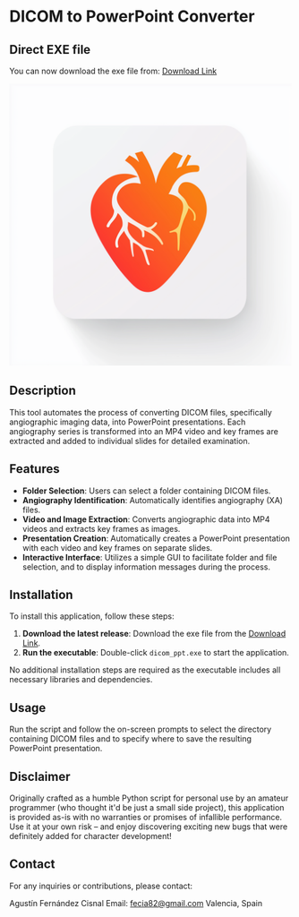 # DICOM to PowerPoint Converter

## Direct EXE file

You can now download the exe file from: [Download Link](https://drive.google.com/file/d/1RZFG-bXhEhm0dGNJKQLhcBUASILh0fjW/view?usp=sharing)

![plot](https://github.com/fecia82/DICOM_ppt/blob/main/splash_image.png)


## Description
This tool automates the process of converting DICOM files, specifically angiographic imaging data, into PowerPoint presentations. Each angiography series is transformed into an MP4 video and key frames are extracted and added to individual slides for detailed examination.

## Features
- **Folder Selection**: Users can select a folder containing DICOM files.
- **Angiography Identification**: Automatically identifies angiography (XA) files.
- **Video and Image Extraction**: Converts angiographic data into MP4 videos and extracts key frames as images.
- **Presentation Creation**: Automatically creates a PowerPoint presentation with each video and key frames on separate slides.
- **Interactive Interface**: Utilizes a simple GUI to facilitate folder and file selection, and to display information messages during the process.

## Installation
To install this application, follow these steps:
1. **Download the latest release**: Download the exe file from the [Download Link](https://drive.google.com/file/d/1RZFG-bXhEhm0dGNJKQLhcBUASILh0fjW/view?usp=sharing).
2. **Run the executable**: Double-click `dicom_ppt.exe` to start the application. 

No additional installation steps are required as the executable includes all necessary libraries and dependencies.

## Usage
Run the script and follow the on-screen prompts to select the directory containing DICOM files and to specify where to save the resulting PowerPoint presentation.

## Disclaimer
Originally crafted as a humble Python script for personal use by an amateur programmer (who thought it'd be just a small side project), this application is provided as-is with no warranties or promises of infallible performance. Use it at your own risk – and enjoy discovering exciting new bugs that were definitely added for character development!

## Contact
For any inquiries or contributions, please contact:

Agustín Fernández Cisnal
Email: fecia82@gmail.com
Valencia, Spain

